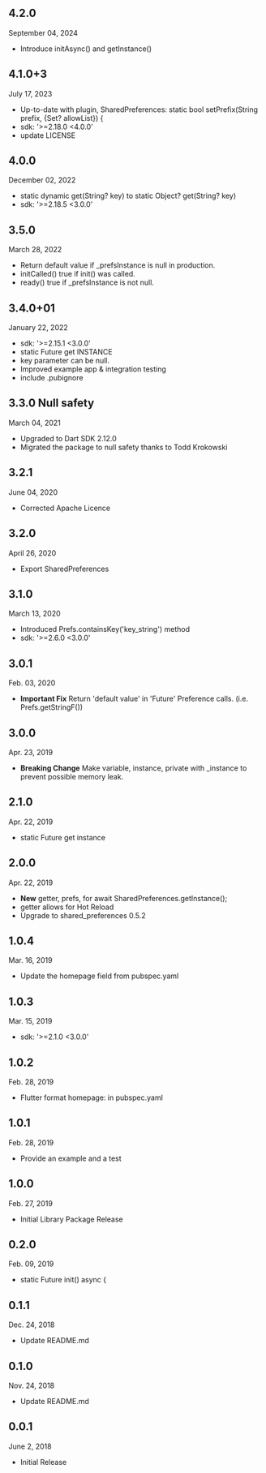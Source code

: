 
## 4.2.0
 September 04, 2024
- Introduce initAsync() and getInstance()

## 4.1.0+3
 July 17, 2023
- Up-to-date with plugin, SharedPreferences:
  static bool setPrefix(String prefix, {Set<String>? allowList}) {
- sdk: '>=2.18.0 <4.0.0'
- update LICENSE

## 4.0.0
 December 02, 2022
- static dynamic get(String? key) to static Object? get(String? key)
- sdk: '>=2.18.5 <3.0.0'

## 3.5.0
 March 28, 2022
- Return default value if _prefsInstance is null in production.
- initCalled() true if init() was called.
- ready() true if _prefsInstance is not null.

## 3.4.0+01
 January 22, 2022
- sdk: '>=2.15.1 <3.0.0'
- static Future<SharedPreferences> get INSTANCE
- key parameter can be null.
- Improved example app & integration testing
- include .pubignore

## 3.3.0  Null safety
 March 04, 2021
- Upgraded to Dart SDK 2.12.0
- Migrated the package to null safety thanks to Todd Krokowski

## 3.2.1
 June 04, 2020
- Corrected Apache Licence

## 3.2.0
 April 26, 2020
- Export SharedPreferences

## 3.1.0
 March 13, 2020
- Introduced Prefs.containsKey('key_string') method
- sdk: '>=2.6.0 <3.0.0'

## 3.0.1
 Feb. 03, 2020
- **Important Fix** Return 'default value' in 'Future' Preference calls. (i.e. Prefs.getStringF())

## 3.0.0
 Apr. 23, 2019
- **Breaking Change** Make variable, instance, private with _instance to prevent possible memory leak.

## 2.1.0
 Apr. 22, 2019
- static Future<SharedPreferences> get instance

## 2.0.0
 Apr. 22, 2019
- **New** getter, prefs, for await SharedPreferences.getInstance();
- getter allows for Hot Reload
- Upgrade to shared_preferences 0.5.2

## 1.0.4
 Mar. 16, 2019
- Update the homepage field from pubspec.yaml

## 1.0.3
 Mar. 15, 2019
- sdk: '>=2.1.0 <3.0.0'

## 1.0.2
 Feb. ‎28, 2019
- Flutter format  homepage: in pubspec.yaml

## 1.0.1 
 Feb. ‎28, 2019 
- Provide an example and a test 

## 1.0.0
 Feb. ‎27, 2019
- ‎Initial Library Package Release

## 0.2.0 
 Feb. ‎09, ‎2019
- static Future<SharedPreferences> init() async {

## 0.1.1 
 Dec. ‎24, ‎2018
- Update README.md

## 0.1.0 
 Nov. ‎24, ‎2018
- Update README.md 

## 0.0.1 
 June ‎2, ‎2018
- Initial Release
